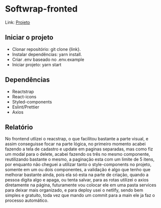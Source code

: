 # Softwrap-fronted
 
Link: [Projeto](https://distracted-archimedes-ccf41a.netlify.app)

## Iniciar o projeto

- Clonar repositório: git clone {link}.
- Instalar dependências: yarn install.
- Criar .env baseado no .env.example
- Iniciar projeto: yarn start

## Dependências

- Reactstrap
- React-icons
- Styled-components
- Eslint/Prettier
- Axios

## Relatório

No frontend utlizei o reacstrap, o que facilitou bastante a parte visual, e assim conseguisse focar na parte lógica, no primeiro momento acabei fazendo a tela de cadastro e update em paginas separadas, mas como fiz um modal para o delete, acabei fazendo os três no mesmo componente, reutilizando bastante o mesmo, a paginação esta com um limite de 5 itens, por enquanto não cheguei a utilizar tanto o style-components no projeto, somente em um ou dois componentes, a validação é algo que tenho que melhorar bastante ainda, pois ela só esta na parte de criação, quando a pessoa digita algo e apaga, ou tenta salvar, para as rotas utilizei o axios diretamente na página, futuramente vou colocar ele em uma pasta services para deixar mais organizado, e para deploy usei o netlify, sendo bem simples e gratuito, toda vez que mando um commit para a main ele ja faz o processo automático.

